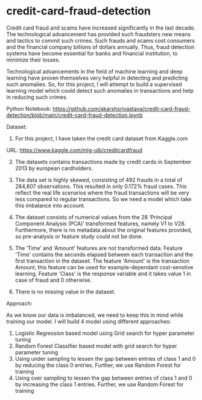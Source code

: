 # credit-card-fraud-detection

Credit card fraud and scams have increased significantly in the last decade. The technological advancement has provided such fraudsters new means and tactics to commit such crimes. Such frauds and scams cost consumers and the financial company billions of dollars annually. Thus, fraud detection systems have become essential for banks and financial institution, to minimize their losses.

Technological advancements in the field of machine learning and deep learning have proven themselves very helpful in detecting and predicting such anomalies. So, for this project, I will attempt to build a supervised learning model which could detect such anomalies in transactions and help in reducing such crimes.

Python Notebook: https://github.com/akarshsrivastava/credit-card-fraud-detection/blob/main/credit-card-fraud-detection.ipynb

Dataset:

1. For this project, I have taken the credit card dataset from Kaggle.com

URL: https://www.kaggle.com/mlg-ulb/creditcardfraud

2. The datasets contains transactions made by credit cards in September 2013 by european cardholders.

3. The data set is highly skewed, consisting of 492 frauds in a total of 284,807 observations. This resulted in only 0.172% fraud cases. This reflect the real life scenarios where the fraud transactions will be very less compared to regular transactions. So we need a model which take this imbalance into account.

4. The dataset consists of numerical values from the 28 ‘Principal Component Analysis (PCA)’ transformed features, namely V1 to V28. Furthermore, there is no metadata about the original features provided, so pre-analysis or feature study could not be done.

5. The ‘Time’ and ‘Amount’ features are not transformed data. Feature 'Time' contains the seconds elapsed between each transaction and the first transaction in the dataset. The feature 'Amount' is the transaction Amount, this feature can be used for example-dependant cost-senstive learning. Feature 'Class' is the response variable and it takes value 1 in case of fraud and 0 otherwise.

6. There is no missing value in the dataset.

Approach:

As we know our data is imbalanced, we need to keep this in mind while training our model. I will build 4 model using different approaches:
1. Logistic Regression based model using Grid search for hyper parameter tuning
2. Random Forest Classifier based model with grid search for hyper parameter tuning
3. Using under sampling to lessen the gap between entries of class 1 and 0 by reducing the class 0 entries. Further, we use Random Forest for training
4. Using over sampling to lessen the gap between entries of class 1 and 0 by increasing the class 1 entries. Further, we use Random Forest for training


 
